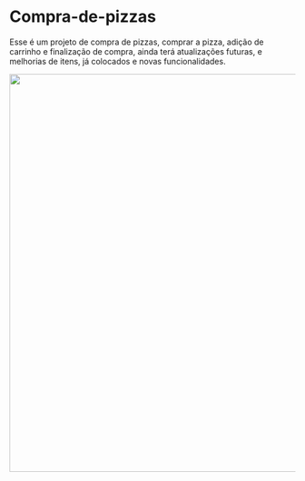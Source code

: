 # Compra-de-pizzas
Esse é um projeto de compra de pizzas, comprar a pizza, adição de carrinho e finalização de compra, ainda terá atualizações futuras, e melhorias de itens, já colocados e novas funcionalidades.

<div align="center">
  <img src="https://user-images.githubusercontent.com/93714892/155845911-93a04bd7-9205-4ab4-a9f3-1c8b78298dbe.png" width="700px" />
</div >
